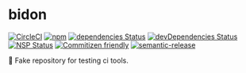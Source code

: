bidon
======================
[![CircleCI](https://img.shields.io/circleci/project/github/guillaumearm/bidon.svg)](https://circleci.com/gh/guillaumearm/bidon)
[![npm](https://img.shields.io/npm/v/bidon.svg)](https://www.npmjs.com/package/bidon)
[![dependencies Status](https://david-dm.org/guillaumearm/bidon/status.svg)](https://david-dm.org/guillaumearm/bidon  )
[![devDependencies Status](https://david-dm.org/guillaumearm/bidon/dev-status.svg)](https://david-dm.org/guillaumearm/bidon?type=dev)
[![NSP Status](https://nodesecurity.io/orgs/trapcodien/projects/e29ffd03-8631-4205-b225-39275e8a7bd3/badge)](https://nodesecurity.io/orgs/trapcodien/projects/e29ffd03-8631-4205-b225-39275e8a7bd3)
[![Commitizen friendly](https://img.shields.io/badge/commitizen-friendly-brightgreen.svg)](http://commitizen.github.io/cz-cli/)
[![semantic-release](https://img.shields.io/badge/%20%20%F0%9F%93%A6%F0%9F%9A%80-semantic--release-e10079.svg)](https://github.com/semantic-release/semantic-release)


:chocolate_bar:
Fake repository for testing ci tools.
